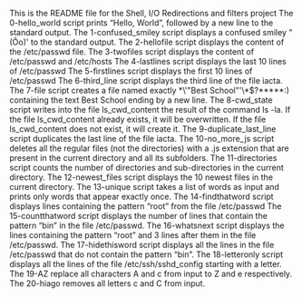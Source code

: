This is the README file for the Shell, I/O Redirections and filters project
The 0-hello_world script prints “Hello, World”, followed by a new line to the standard output.
The 1-confused_smiley script displays a confused smiley "(Ôo)' to the standard output.
The 2-hellofile script displays  the content of the /etc/passwd file.
The 3-twofiles script displays  the content of /etc/passwd and /etc/hosts
The 4-lastlines script displays  the last 10 lines of /etc/passwd
The 5-firstlines script displays  the first 10 lines of /etc/passwd
The 6-third_line script displays  the  third line of the file iacta.
The 7-file script  creates a file named exactly \*\\'"Best School"\'\\*$\?\*\*\*\*\*:) containing the text Best School ending by a new line.
The 8-cwd_state script writes into the file ls_cwd_content the result of the command ls -la. If the file ls_cwd_content already exists, it will be overwritten. If the file ls_cwd_content does not exist, it will create it.
The 9-duplicate_last_line script duplicates the last line of the file iacta.
The 10-no_more_js script deletes all the regular files (not the directories) with a .js extension that are present in the current directory and all its subfolders.
The 11-directories script  counts the number of directories and sub-directories in the current directory.
The 12-newest_files script  displays the 10 newest files in the current directory.
The 13-unique script takes a list of words as input and prints only words that appear exactly once.
The 14-findthatword script displays lines containing the pattern “root” from the file /etc/passwd
The 15-countthatword script displays  the number of lines that contain the pattern “bin” in the file /etc/passwd.
The 16-whatsnext script displays  the  lines containing the pattern “root” and 3 lines after them in the file /etc/passwd.
The 17-hidethisword script displays all the lines in the file /etc/passwd that do not contain the pattern “bin”.
The 18-letteronly script displays all the lines of the file /etc/ssh/sshd_config starting with a letter.
The 19-AZ replace all characters A and c from input to Z and e respectively.
The 20-hiago removes all letters c and C from input.
